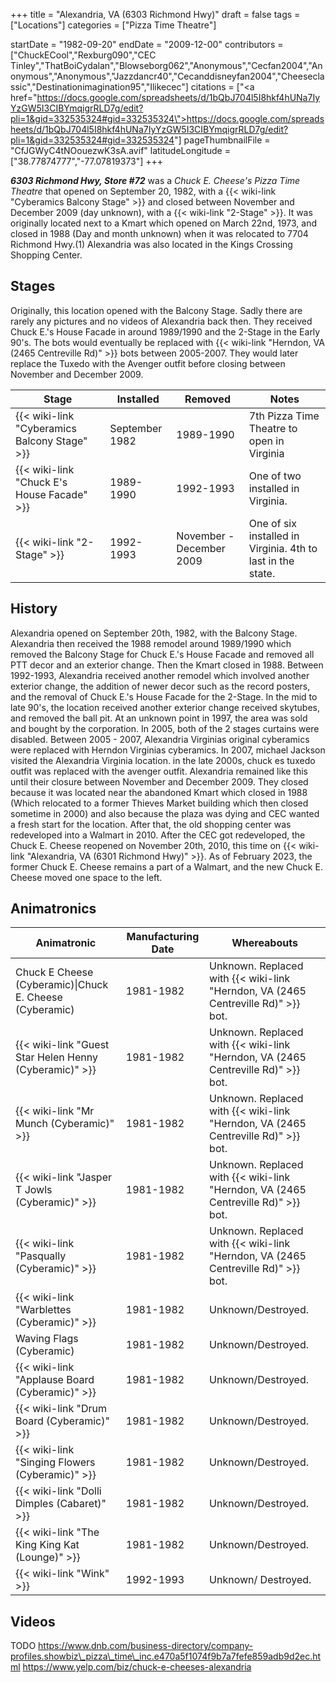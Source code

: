 +++
title = "Alexandria, VA (6303 Richmond Hwy)"
draft = false
tags = ["Locations"]
categories = ["Pizza Time Theatre"]


startDate = "1982-09-20"
endDate = "2009-12-00"
contributors = ["ChuckECool","Rexburg090","CEC Tinley","ThatBoiCydalan","Blowseborg062","Anonymous","Cecfan2004","Anonymous","Anonymous","Jazzdancr40","Cecanddisneyfan2004","Cheeseclassic","Destinationimagination95","Ilikecec"]
citations = ["<a href=\"https://docs.google.com/spreadsheets/d/1bQbJ704l5I8hkf4hUNa7IyYzGW5I3CIBYmqigrRLD7g/edit?pli=1&gid=332535324#gid=332535324\">https://docs.google.com/spreadsheets/d/1bQbJ704l5I8hkf4hUNa7IyYzGW5I3CIBYmqigrRLD7g/edit?pli=1&gid=332535324#gid=332535324</a>"]
pageThumbnailFile = "CfJGWyC4tNOouezwK3sA.avif"
latitudeLongitude = ["38.77874777","-77.07819373"]
+++

***6303 Richmond Hwy, Store #72*** was a *Chuck E. Cheese's Pizza Time Theatre* that opened on September 20, 1982, with a {{< wiki-link "Cyberamics Balcony Stage" >}} and closed between November and December 2009 (day unknown), with a {{< wiki-link "2-Stage" >}}. It was originally located next to a Kmart which opened on March 22nd, 1973, and closed in 1988 (Day and month unknown) when it was relocated to 7704 Richmond Hwy.(1) Alexandria was also located in the Kings Crossing Shopping Center.

## Stages

Originally, this location opened with the Balcony Stage. Sadly there are rarely any pictures and no videos of Alexandria back then. They received Chuck E.'s House Facade in around 1989/1990 and the 2-Stage in the Early 90's. The bots would eventually be replaced with {{< wiki-link "Herndon, VA (2465 Centreville Rd)" >}} bots between 2005-2007. They would later replace the Tuxedo with the Avenger outfit before closing between November and December 2009.

| Stage                                              | Installed      | Removed                  | Notes                                                       |
|----------------------------------------------------|----------------|--------------------------|-------------------------------------------------------------|
| {{< wiki-link "Cyberamics Balcony Stage" >}} | September 1982 | 1989-1990                | 7th Pizza Time Theatre to open in Virginia                  |
| {{< wiki-link "Chuck E's House Facade" >}}   | 1989-1990      | 1992-1993                | One of two installed in Virginia.                           |
| {{< wiki-link "2-Stage" >}}                  | 1992-1993      | November - December 2009 | One of six installed in Virginia. 4th to last in the state. |

## History

Alexandria opened on September 20th, 1982, with the Balcony Stage. Alexandria then received the 1988 remodel around 1989/1990 which removed the Balcony Stage for Chuck E.'s House Facade and removed all PTT decor and an exterior change. Then the Kmart closed in 1988. Between 1992-1993, Alexandria received another remodel which involved another exterior change, the addition of newer decor such as the record posters, and the removal of Chuck E.'s House Facade for the 2-Stage. In the mid to late 90's, the location received another exterior change received skytubes, and removed the ball pit. At an unknown point in 1997, the area was sold and bought by the corporation. In 2005, both of the 2 stages curtains were disabled. Between 2005 - 2007, Alexandria Virginias original cyberamics were replaced with Herndon Virginias cyberamics. In 2007, michael Jackson visited the Alexandria Virginia location. in the late 2000s, chuck es tuxedo outfit was replaced with the avenger outfit. Alexandria remained like this until their closure between November and December 2009. They closed because it was located near the abandoned Kmart which closed in 1988 (Which relocated to a former Thieves Market building which then closed sometime in 2000) and also because the plaza was dying and CEC wanted a fresh start for the location. After that, the old shopping center was redeveloped into a Walmart in 2010. After the CEC got redeveloped, the Chuck E. Cheese reopened on November 20th, 2010, this time on {{< wiki-link "Alexandria, VA (6301 Richmond Hwy)" >}}. As of February 2023, the former Chuck E. Cheese remains a part of a Walmart, and the new Chuck E. Cheese moved one space to the left.

## Animatronics

| Animatronic                                                  | Manufacturing Date | Whereabouts                                                                             |
|--------------------------------------------------------------|--------------------|-----------------------------------------------------------------------------------------|
| Chuck E Cheese (Cyberamic)\|Chuck E. Cheese (Cyberamic)      | 1981-1982          | Unknown. Replaced with {{< wiki-link "Herndon, VA (2465 Centreville Rd)" >}} bot. |
| {{< wiki-link "Guest Star Helen Henny (Cyberamic)" >}} | 1981-1982          | Unknown. Replaced with {{< wiki-link "Herndon, VA (2465 Centreville Rd)" >}} bot. |
| {{< wiki-link "Mr Munch (Cyberamic)" >}}               | 1981-1982          | Unknown. Replaced with {{< wiki-link "Herndon, VA (2465 Centreville Rd)" >}} bot. |
| {{< wiki-link "Jasper T Jowls (Cyberamic)" >}}         | 1981-1982          | Unknown. Replaced with {{< wiki-link "Herndon, VA (2465 Centreville Rd)" >}} bot. |
| {{< wiki-link "Pasqually (Cyberamic)" >}}              | 1981-1982          | Unknown. Replaced with {{< wiki-link "Herndon, VA (2465 Centreville Rd)" >}} bot. |
| {{< wiki-link "Warblettes (Cyberamic)" >}}             | 1981-1982          | Unknown/Destroyed.                                                                      |
| Waving Flags (Cyberamic)                                     | 1981-1982          | Unknown/Destroyed.                                                                      |
| {{< wiki-link "Applause Board (Cyberamic)" >}}         | 1981-1982          | Unknown/Destroyed.                                                                      |
| {{< wiki-link "Drum Board (Cyberamic)" >}}             | 1981-1982          | Unknown/Destroyed.                                                                      |
| {{< wiki-link "Singing Flowers (Cyberamic)" >}}        | 1981-1982          | Unknown/Destroyed.                                                                      |
| {{< wiki-link "Dolli Dimples (Cabaret)" >}}            | 1981-1982          | Unknown/Destroyed.                                                                      |
| {{< wiki-link "The King King Kat (Lounge)" >}}         | 1981-1982          | Unknown/Destroyed.                                                                      |
| {{< wiki-link "Wink" >}}                               | 1992-1993          | Unknown/ Destroyed.                                                                     |

## Videos

TODO https://www.dnb.com/business-directory/company-profiles.showbiz\_pizza\_time\_inc.e470a5f1074f9b7a7fefe859adb9d2ec.html https://www.yelp.com/biz/chuck-e-cheeses-alexandria